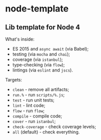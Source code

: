 # node-template
## Lib template for Node 4

What's inside:

 - ES 2015 and `async await` (via Babel);
 - testing (via `mocha` and `chai`);
 - coverage (via `istanbul`);
 - type-checking (via `flow`);
 - lintings (via `eslint` and `jscs`).

Targets:

 - `clean` - remove all artifacts;
 - `run.%` - run `scripts/%.js`;
 - `test` - run unit tests;
 - `lint` - lint code;
 - `flow` - run `flow`;
 - `compile` - compile code;
 - `cover` - run `istanbul`;
 - `check-coverage` - check coverage levels;
 - `all` (default) - check everything.
